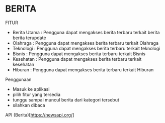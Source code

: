 # BERITA
FITUR
- Berita Utama : Pengguna dapat mengakses berita terbaru terkait berita berita terupdate
- Olahraga : Pengguna dapat mengakses berita terbaru terkait Olahraga
- Teknologi : Pengguna dapat mengakses berita terbaru terkait teknologi
- Bisnis : Pengguna dapat mengakses berita terbaru terkait Bisnis
- Kesehatan : Pengguna dapat mengakses berita terbaru terkait kesehatan
- Hiburan : Pengguna dapat mengakses berita terbaru terkait Hiburan

Penggunaan 
- Masuk ke aplikasi
- pilih fitur yang tersedia
- tunggu sampai muncul berita dari kategori tersebut
- silahkan dibaca

API
(Berita)[https://newsapi.org/]
